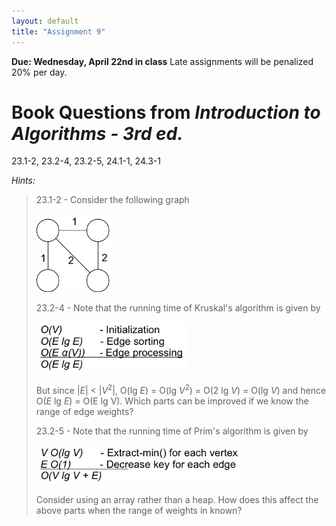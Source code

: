 ```yaml
---
layout: default
title: "Assignment 9"
---
```


**Due: Wednesday, April 22nd in class** Late assignments will be penalized 20% per day.

Book Questions from *Introduction to Algorithms - 3rd ed.*
==========================================================

23.1-2, 23.2-4, 23.2-5, 24.1-1, 24.3-1

*Hints:*

> 23.1-2 - Consider the following graph
>
> ![image](images/assign09/mstgraph.png)
>
> 23.2-4 - Note that the running time of Kruskal's algorithm is given by
>
> ![image](images/assign09/kruskalrun.png)
>
> But since |*E*| \< |*V*<sup>2</sup>|, O(lg *E*) = O(lg *V*<sup>2</sup>) = O(2 lg *V*) = O(lg *V*) and hence O(*E* lg *E*) = O(E lg V). Which parts can be improved if we know the range of edge weights?
>
> 23.2-5 - Note that the running time of Prim's algorithm is given by
>
> ![image](images/assign09/primrun.png)
>
> Consider using an array rather than a heap. How does this affect the above parts when the range of weights in known?

